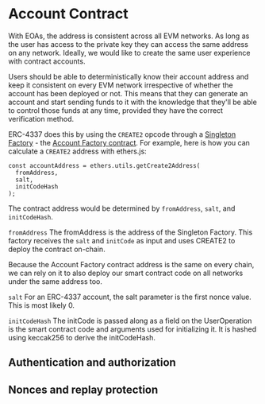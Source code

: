 # Account Contract

With EOAs, the address is consistent across all EVM networks. As long as the user has access to the private key they can access the same address on any network. Ideally, we would like to create the same user experience with contract accounts.

Users should be able to deterministically know their account address and keep it consistent on every EVM network irrespective of whether the account has been deployed or not. This means that they can generate an account and start sending funds to it with the knowledge that they'll be able to control those funds at any time, provided they have the correct verification method.

ERC-4337 does this by using the `CREATE2` opcode through a [Singleton Factory](https://eips.ethereum.org/EIPS/eip-2470) - the [Account Factory contract](./account-factory-contract). 
For example, here is how you can calculate a `CREATE2` address with ethers.js:

```
const accountAddress = ethers.utils.getCreate2Address(
  fromAddress,
  salt,
  initCodeHash
);
```

The contract address would be determined by `fromAddress`, `salt`, and `initCodeHash`.

`fromAddress`
The fromAddress is the address of the Singleton Factory. This factory receives the `salt` and `initCode` as input and uses CREATE2 to deploy the contract on-chain.

Because the Account Factory contract address is the same on every chain, we can rely on it to also deploy our smart contract code on all networks under the same address too.

`salt`
For an ERC-4337 account, the salt parameter is the first nonce value. This is most likely 0.

`initCodeHash`
The initCode is passed along as a field on the UserOperation is the smart contract code and arguments used for initializing it. It is hashed using keccak256 to derive the initCodeHash.



## Authentication and authorization

## Nonces and replay protection